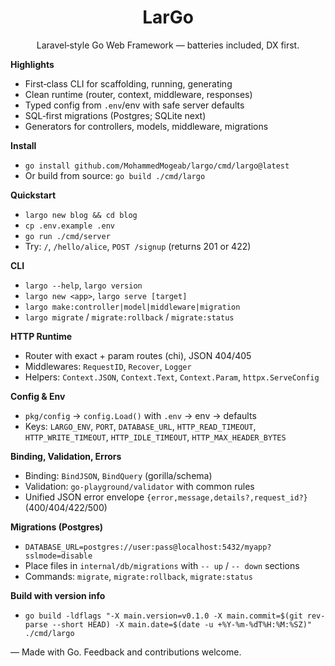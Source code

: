 <div align="center">

# LarGo

Laravel‑style Go Web Framework — batteries included, DX first.

</div>

**Highlights**
- First‑class CLI for scaffolding, running, generating
- Clean runtime (router, context, middleware, responses)
- Typed config from `.env`/env with safe server defaults
- SQL‑first migrations (Postgres; SQLite next)
- Generators for controllers, models, middleware, migrations

**Install**
- `go install github.com/MohammedMogeab/largo/cmd/largo@latest`
- Or build from source: `go build ./cmd/largo`

**Quickstart**
- `largo new blog && cd blog`
- `cp .env.example .env`
- `go run ./cmd/server`
- Try: `/`, `/hello/alice`, `POST /signup` (returns 201 or 422)

**CLI**
- `largo --help`, `largo version`
- `largo new <app>`, `largo serve [target]`
- `largo make:controller|model|middleware|migration`
- `largo migrate` / `migrate:rollback` / `migrate:status`

**HTTP Runtime**
- Router with exact + param routes (chi), JSON 404/405
- Middlewares: `RequestID`, `Recover`, `Logger`
- Helpers: `Context.JSON`, `Context.Text`, `Context.Param`, `httpx.ServeConfig`

**Config & Env**
- `pkg/config` → `config.Load()` with `.env` → env → defaults
- Keys: `LARGO_ENV`, `PORT`, `DATABASE_URL`, `HTTP_READ_TIMEOUT`, `HTTP_WRITE_TIMEOUT`, `HTTP_IDLE_TIMEOUT`, `HTTP_MAX_HEADER_BYTES`

**Binding, Validation, Errors**
- Binding: `BindJSON`, `BindQuery` (gorilla/schema)
- Validation: `go-playground/validator` with common rules
- Unified JSON error envelope `{error,message,details?,request_id?}` (400/404/422/500)

**Migrations (Postgres)**
- `DATABASE_URL=postgres://user:pass@localhost:5432/myapp?sslmode=disable`
- Place files in `internal/db/migrations` with `-- up` / `-- down` sections
- Commands: `migrate`, `migrate:rollback`, `migrate:status`

**Build with version info**
- `go build -ldflags "-X main.version=v0.1.0 -X main.commit=$(git rev-parse --short HEAD) -X main.date=$(date -u +%Y-%m-%dT%H:%M:%SZ)" ./cmd/largo`

— Made with Go. Feedback and contributions welcome.

